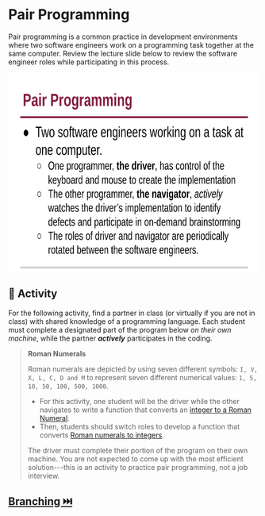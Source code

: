 # Pair Programming

Pair programming is a common practice in development environments where two software engineers work on a programming task together at the same computer. Review the lecture slide below to review the software engineer roles while participating in this process.


<img src="resources/img/pair.png" width="700" height="400" />

## 📝 Activity

For the following activity, find a partner in class (or virtually if you are not in class) with shared knowledge of a programming language. Each student must complete a designated part of the program below _on their own machine_, while the partner **_actively_** participates in the coding.

> **Roman Numerals**
> 
> Roman numerals are depicted by using seven different symbols: `I, V, X, L, C, D and M` to represent seven different numerical values: `1, 5, 10, 50, 100, 500, 1000`. 
> * For this activity, one student will be the driver while the other navigates to write a function that converts an [integer to a Roman Numeral](https://leetcode.com/problems/integer-to-roman/). 
> * Then, students should switch roles to develop a function that converts [Roman numerals to integers](https://leetcode.com/problems/roman-to-integer/). 
> 
> The driver must complete their portion of the program on their own machine. You are not expected to come up with the most efficient solution---this is an activity to practice pair programming, not a job interview.


## [Branching ⏭️](Branches.md)
